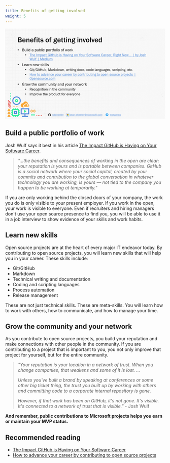 ```yaml
---
title: Benefits of getting involved
weight: 5
---
```

<!-- markdownlint-disable MD041 -->
![Benefits of getting involved][01]

## Build a public portfolio of work

Josh Wulf says it best in his article
[The Impact GitHub is Having on Your Software Career][02].

> _"...the benefits and consequences of working in the open are clear: your reputation is yours and
> is portable between companies. GitHub is a social network where your social capital, created by
> your commits and contribution to the global conversation in whatever technology you are working,
> is yours — not tied to the company you happen to be working at temporarily."_

If you are only working behind the closed doors of your company, the work you do is only visible to
your present employer. If you work in the open, your work is visible to everyone. Even if recruiters
and hiring managers don't use your open source presence to find you, you will be able to use it in a
job interview to show evidence of your skills and work habits.

## Learn new skills

Open source projects are at the heart of every major IT endeavor today. By contributing to open
source projects, you will learn new skills that will help you in your career. These skills include:

- Git/GitHub
- Markdown
- Technical writing and documentation
- Coding and scripting languages
- Process automation
- Release management

These are not just technical skills. These are meta-skills. You will learn how to work with others,
how to communicate, and how to manage your time.

## Grow the community and your network

As you contribute to open source projects, you build your reputation and make connections with other
people in the community. If you are contributing to a project that is important to you, you not only
improve that project for yourself, but for the entire community.

> _"Your reputation is your location in a network of trust. When you change companies, that weakens
> and some of it is lost. ..._
>
> _Unless you've built a brand by speaking at conferences or some other big ticket thing, the trust
> you built up by working with others and committing code to a corporate internal repository is
> gone._
>
> _However, if that work has been on GitHub, it's not gone. It's visible. It's connected to a network
> of trust that is visible."_ - Josh Wulf

**And remember, public contributions to Microsoft projects helps you earn or maintain your MVP
status.**

## Recommended reading

- [The Impact GitHub is Having on Your Software Career][02]
- [How to advance your career by contributing to open source projects][03]

<!-- link references -->
[01]: ./Slide05.PNG
[02]: https://medium.com/@sitapati/the-impact-github-is-having-on-your-software-career-right-now-6ce536ec0b50 "The Impact GitHub is Having on Your Software Career, Right Now… | by Josh Wulf | Medium"
[03]: https://opensource.com/article/19/5/how-get-job-doing-open-source
